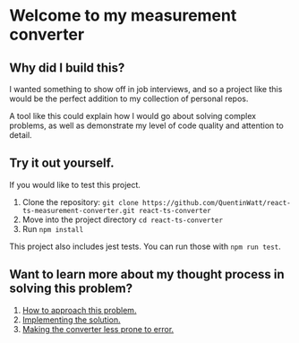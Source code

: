 # Welcome to my measurement converter

## Why did I build this?

I wanted something to show off in job interviews, and so a project like this would be the perfect addition to my collection of personal repos. 

A tool like this could explain how I would go about solving complex problems, as well as demonstrate my level of code quality and attention to detail. 

## Try it out yourself.

If you would like to test this project. 

1. Clone the repository: 
`git clone https://github.com/QuentinWatt/react-ts-measurement-converter.git react-ts-converter`
2. Move into the project directory `cd react-ts-converter`
3. Run `npm install`

This project also includes jest tests. You can run those with `npm run test`.

## Want to learn more about my thought process in solving this problem?

1. [How to approach this problem.](docs/first-thoughts.md)
2. [Implementing the solution.](docs/implementing-the-solution.md)
3. [Making the converter less prone to error.](docs/improving-how-units-are-set.md)